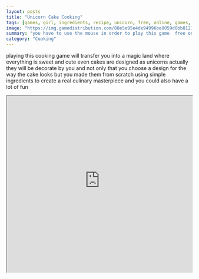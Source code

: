 ```yaml
---
layout: posts
title: "Unicorn Cake Cooking"
tags: [games, girl, ingredients, recipe, unicorn, free, online, games, oyna, game, free, games, play, play, games]
image: "https://img.gamedistribution.com/88e5e95e4de94996be8059d0bb81215b.jpg"
summary: "you have to use the mouse in order to play this game  free online games oyna game free games play play games"
category: "Cooking"
---
```


playing this cooking game will transfer you into a magic land where everything is sweet and cute even cakes are designed as unicorns actually they will be decorate by you and not only that you choose a design for the way the cake looks but you made them from scratch using simple ingredients to create a real culinary masterpiece and you could also have a lot of fun

<iframe width="100%" height="480px;" src="https://flash.gamedistribution.com?game=88e5e95e4de94996be8059d0bb81215b"></iframe>